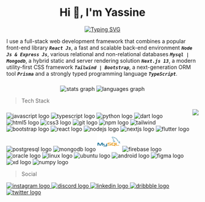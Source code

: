 <h1 align="center">Hi 👋, I'm Yassine</h1>
<div  align="center">
  <a href="https://git.io/typing-svg"><img src="https://readme-typing-svg.demolab.com?font=Fira+Code&pause=1000&center=true&vCenter=true&width=242&lines=Full+Stack+Developer;Web+Development;App+Development;Ui+Figma+Design" alt="Typing SVG" /></a>
</div>

I use a full-stack web development framework that combines a popular front-end library *****`React Js`*****, a fast and scalable back-end environment *****`Node Js & Express Js`*****, various relational and non-relational databases *****`Mysql | Mongodb`*****, a hybrid static and server rendering solution *****`Next.js 13`*****, a modern utility-first CSS framework *****`Tailwind | Bootstrap`*****, a next-generation ORM tool *****`Prisma`***** and a strongly typed programming language *****`TypeScript`*****.

###

<div align="center">
  <img src="https://github-readme-stats.vercel.app/api?username=yassinekrika&hide_title=false&hide_rank=false&show_icons=true&include_all_commits=true&count_private=true&disable_animations=false&theme=dracula&locale=en&hide_border=false" height="150" alt="stats graph"  />
  <img src="https://github-readme-stats.vercel.app/api/top-langs?username=yassinekrika&locale=en&hide_title=false&layout=compact&card_width=320&langs_count=6&theme=dracula&hide_border=false" height="150" alt="languages graph"  />
</div>

> Tech Stack

<img align="right" height="200" src="https://media.giphy.com/media/bGgsc5mWoryfgKBx1u/giphy.gif"  />

### 

<div align="left">
  <img src="https://cdn.jsdelivr.net/gh/devicons/devicon/icons/javascript/javascript-original.svg" height="50" width="62" alt="javascript logo"  />
  <img src="https://cdn.jsdelivr.net/gh/devicons/devicon/icons/typescript/typescript-original.svg" height="50" width="62" alt="typescript logo"  />
  <img src="https://cdn.jsdelivr.net/gh/devicons/devicon/icons/python/python-original.svg" height="50" width="62" alt="python logo"  />
  <img src="https://cdn.jsdelivr.net/gh/devicons/devicon/icons/dart/dart-original.svg" height="50" width="62" alt="dart logo"  />
  <img src="https://cdn.jsdelivr.net/gh/devicons/devicon/icons/html5/html5-original.svg" height="50" width="62" alt="html5 logo"  />
  <img src="https://cdn.jsdelivr.net/gh/devicons/devicon/icons/css3/css3-original.svg" height="50" width="62" alt="css3 logo"  />
  <img src="https://cdn.jsdelivr.net/gh/devicons/devicon/icons/git/git-original.svg" height="50" width="62" alt="git logo"  />
  <img src="https://cdn.jsdelivr.net/gh/devicons/devicon/icons/npm/npm-original-wordmark.svg" height="50" width="62" alt="npm logo"  />
  <img src="https://www.vectorlogo.zone/logos/tailwindcss/tailwindcss-icon.svg" alt="tailwind" width="50" height="50"/>
  <img src="https://cdn.jsdelivr.net/gh/devicons/devicon/icons/bootstrap/bootstrap-original.svg" height="50" width="62" alt="bootstrap logo"  />
  <img src="https://cdn.jsdelivr.net/gh/devicons/devicon/icons/react/react-original.svg" height="50" width="62" alt="react logo"  />
  <img src="https://cdn.jsdelivr.net/gh/devicons/devicon/icons/nodejs/nodejs-original.svg" height="50" width="62" alt="nodejs logo"  />
  <img src="https://www.datocms-assets.com/75941/1657707878-nextjs_logo.png" height="50" width="62" alt="nextjs logo"  />
  <img src="https://cdn.jsdelivr.net/gh/devicons/devicon/icons/flutter/flutter-original.svg" height="50" width="62" alt="flutter logo"  />
  <img src="https://cdn.jsdelivr.net/gh/devicons/devicon/icons/postgresql/postgresql-original.svg" height="50" width="62" alt="postgresql logo"  />
  <img src="https://cdn.jsdelivr.net/gh/devicons/devicon/icons/mongodb/mongodb-original.svg" height="50" width="62" alt="mongodb logo"  />
  <img src="https://raw.githubusercontent.com/devicons/devicon/master/icons/mysql/mysql-original-wordmark.svg" alt="mysql" width="62" height="50"/>
  <img src="https://cdn.jsdelivr.net/gh/devicons/devicon/icons/firebase/firebase-plain.svg" height="50" width="62" alt="firebase logo"  />
  <img src="https://cdn.jsdelivr.net/gh/devicons/devicon/icons/oracle/oracle-original.svg" height="50" width="62" alt="oracle logo"  />
  <img src="https://cdn.jsdelivr.net/gh/devicons/devicon/icons/linux/linux-original.svg" height="50" width="62" alt="linux logo"  />
  <img src="https://cdn.jsdelivr.net/gh/devicons/devicon/icons/ubuntu/ubuntu-plain.svg" height="50" width="62" alt="ubuntu logo"  />
  <img src="https://cdn.jsdelivr.net/gh/devicons/devicon/icons/android/android-original.svg" height="50" width="62" alt="android logo"  />
  <img src="https://cdn.jsdelivr.net/gh/devicons/devicon/icons/figma/figma-original.svg" height="50" width="62" alt="figma logo"  />
  <img src="https://cdn.jsdelivr.net/gh/devicons/devicon/icons/xd/xd-plain.svg" height="50" width="62" alt="xd logo"  />
  <img src="https://cdn.jsdelivr.net/gh/devicons/devicon/icons/numpy/numpy-original.svg" height="50" width="62" alt="numpy logo"  />
</div>

> Social 

<div align="left">
  <a href="https://instagram.com/yassinekrika_" target="_blank">
    <img src="https://img.shields.io/static/v1?message=Instagram&logo=instagram&label=&color=E4405F&logoColor=white&labelColor=&style=for-the-badge" height="42" alt="instagram logo"  />
  </a>
  <a href="https://discord.gg/yassinekrika_#1639" target="_blank">
    <img src="https://img.shields.io/static/v1?message=Discord&logo=discord&label=&color=7289DA&logoColor=white&labelColor=&style=for-the-badge" height="42" alt="discord logo"  />
  </a>
  <a href="https://www.linkedin.com/in/yassine-krika-791193205/" target="_blank">
    <img src="https://img.shields.io/static/v1?message=LinkedIn&logo=linkedin&label=&color=0077B5&logoColor=white&labelColor=&style=for-the-badge" height="41.9" alt="linkedin logo"  />
  </a>
  <a href="https://dribbble.com/krikayassine" target="_blank">
    <img src="https://img.shields.io/static/v1?message=Dribbble&logo=dribbble&label=&color=1877F2&logoColor=white&labelColor=&style=for-the-badge" height="42" alt="dribbble logo"  />
  </a>
  <a href="https://twitter.com/KrikaYassine" target="_blank">
    <img src="https://img.shields.io/static/v1?message=Twitter&logo=twitter&label=&color=1877F2&logoColor=white&labelColor=&style=for-the-badge" height="42" alt="twitter logo"  />
  </a>
</div>

###
